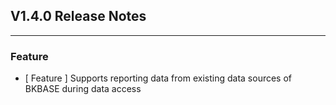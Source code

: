 ## V1.4.0 Release Notes

---

### Feature

- [ Feature ] Supports reporting data from existing data sources of BKBASE during data access
